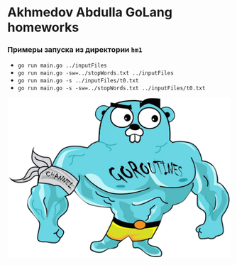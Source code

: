 # Akhmedov Abdulla GoLang homeworks

### Примеры запуска из директории `hm1`
* `go run main.go ../inputFiles`
* `go run main.go -sw=../stopWords.txt ../inputFiles`
* `go run main.go -s ../inputFiles/t0.txt`
* `go run main.go -s -sw=../stopWords.txt ../inputFiles/t0.txt`

![Alt text](./golang.png)